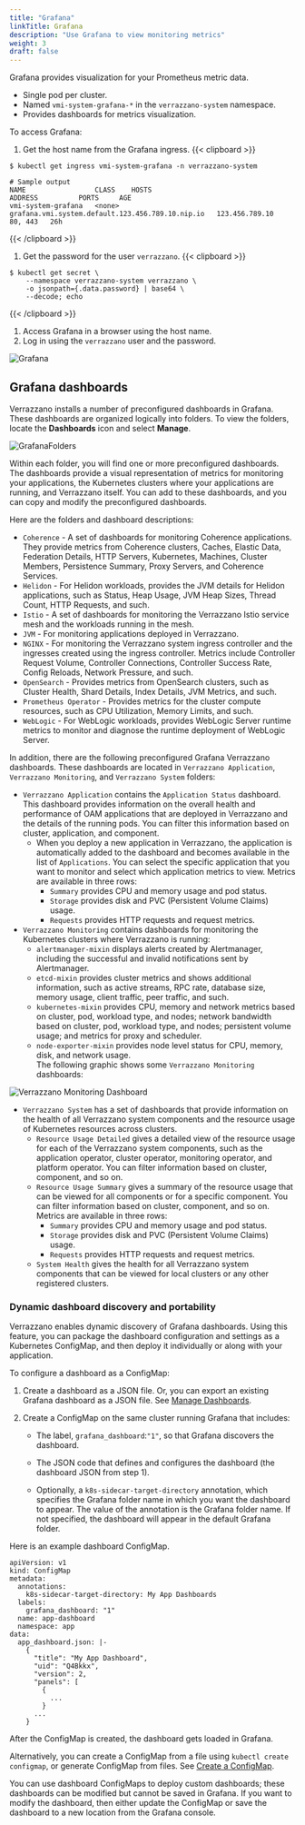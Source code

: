 ```yaml
---
title: "Grafana"
linkTitle: Grafana
description: "Use Grafana to view monitoring metrics"
weight: 3
draft: false
---
```


Grafana provides visualization for your Prometheus metric data.

- Single pod per cluster.
- Named `vmi-system-grafana-*` in the `verrazzano-system` namespace.
- Provides dashboards for metrics visualization.

To access Grafana:

1. Get the host name from the Grafana ingress.
{{< clipboard >}}
<div class="highlight">

   ```
   $ kubectl get ingress vmi-system-grafana -n verrazzano-system

   # Sample output
   NAME                 CLASS    HOSTS                                              ADDRESS          PORTS     AGE
   vmi-system-grafana   <none>   grafana.vmi.system.default.123.456.789.10.nip.io   123.456.789.10   80, 443   26h
   ```

</div>
{{< /clipboard >}}


1. Get the password for the user `verrazzano`.
{{< clipboard >}}
<div class="highlight">

   ```
   $ kubectl get secret \
       --namespace verrazzano-system verrazzano \
       -o jsonpath={.data.password} | base64 \
       --decode; echo
   ```

</div>
{{< /clipboard >}}

1. Access Grafana in a browser using the host name.
1. Log in using the `verrazzano` user and the password.

![Grafana](/docs/images/grafana-initial-page.png)


## Grafana dashboards

Verrazzano installs a number of preconfigured dashboards in Grafana. These dashboards are organized logically into folders. To view the folders, locate the **Dashboards** icon and select **Manage**.

![GrafanaFolders](/docs/images/grafana-manage-folders.png)

Within each folder, you will find one or more preconfigured dashboards. The dashboards provide a visual representation of metrics for monitoring your applications, the Kubernetes clusters where your applications are running, and Verrazzano itself. You can add to these dashboards, and you can copy and modify the preconfigured dashboards.

Here are the folders and dashboard descriptions:

- `Coherence` - A set of dashboards for monitoring Coherence applications. They provide metrics from Coherence clusters, Caches, Elastic Data, Federation Details, HTTP Servers, Kubernetes, Machines, Cluster Members, Persistence Summary, Proxy Servers, and Coherence Services.
- `Helidon` - For Helidon workloads, provides the JVM details for Helidon applications, such as Status, Heap Usage, JVM Heap Sizes, Thread Count, HTTP Requests, and such.
- `Istio` - A set of dashboards for monitoring the Verrazzano Istio service mesh and the workloads running in the mesh.
- `JVM` -  For monitoring applications deployed in Verrazzano.
- `NGINX` - For monitoring the Verrazzano system ingress controller and the ingresses created using the ingress controller. Metrics include Controller Request Volume, Controller Connections, Controller Success Rate, Config Reloads, Network Pressure, and such.
- `OpenSearch` - Provides metrics from OpenSearch clusters, such as Cluster Health, Shard Details, Index Details, JVM Metrics, and such.
- `Prometheus Operator` - Provides metrics for the cluster compute resources, such as CPU Utilization, Memory Limits, and such.
- `WebLogic` - For WebLogic workloads, provides WebLogic Server runtime metrics to monitor and diagnose the runtime deployment of WebLogic Server.

In addition, there are the following preconfigured Grafana Verrazzano dashboards. These dashboards are located in `Verrazzano Application`, `Verrazzano Monitoring`, and `Verrazzano System` folders:

- `Verrazzano Application` contains the `Application Status` dashboard. This dashboard provides information on the overall health and performance of OAM applications that are deployed in Verrazzano and the details of the running pods. You can filter this information based on cluster, application, and component.
   - When you deploy a new application in Verrazzano, the application is automatically added to the dashboard and becomes available in the list of `Applications`. You can select the specific application that you want to monitor and select which application metrics to view. Metrics are available in three rows:  
      - `Summary` provides CPU and memory usage and pod status.
      - `Storage` provides disk and PVC (Persistent Volume Claims) usage.
      - `Requests` provides HTTP requests and request metrics.
- `Verrazzano Monitoring` contains dashboards for monitoring the Kubernetes clusters where Verrazzano is running:
    - `alertmanager-mixin` displays alerts created by Alertmanager, including the successful and invalid notifications sent by Alertmanager.
    - `etcd-mixin` provides cluster metrics and shows additional information, such as active streams, RPC rate, database size, memory usage, client traffic, peer traffic, and such.
    - `kubernetes-mixin` provides CPU, memory and network metrics based on cluster, pod, workload type, and nodes; network bandwidth based on cluster, pod, workload type, and nodes; persistent volume usage; and metrics for proxy and scheduler.
    - `node-exporter-mixin` provides node level status for CPU, memory, disk, and network usage.
<br>The following graphic shows some `Verrazzano Monitoring` dashboards:    

![Verrazzano Monitoring Dashboard](/docs/images/grafana-monitoring-dashboards.png)

- `Verrazzano System` has a set of dashboards  that provide information on the health of all Verrazzano system components and the resource usage of Kubernetes resources across clusters.
    - `Resource Usage Detailed` gives a detailed view of the resource usage for each of the Verrazzano system components, such as the application operator, cluster operator, monitoring operator, and platform operator. You can filter information based on cluster, component, and so on.
    - `Resource Usage Summary` gives a summary of the resource usage that can be viewed for all components or for a specific component. You can filter information based on cluster, component, and so on. Metrics are available in three rows:  
       - `Summary` provides CPU and memory usage and pod status.
       - `Storage` provides disk and PVC (Persistent Volume Claims) usage.
       - `Requests` provides HTTP requests and request metrics.
    - `System Health` gives the health for all Verrazzano system components that can be viewed for local clusters or any other registered clusters.

### Dynamic dashboard discovery and portability

Verrazzano enables dynamic discovery of Grafana dashboards. Using this feature, you can package the dashboard configuration and settings as a Kubernetes ConfigMap, and then deploy it individually or along with your application.

To configure a dashboard as a ConfigMap:

1. Create a dashboard as a JSON file. Or, you can export an existing Grafana dashboard as a JSON file. See [Manage Dashboards](https://grafana.com/docs/grafana/latest/dashboards/manage-dashboards/#manage-dashboards).
2. Create a ConfigMap on the same cluster running Grafana that includes:

   - The label, `grafana_dashboard`:`"1"`, so that Grafana discovers the dashboard.

   - The JSON code that defines and configures the dashboard (the dashboard JSON from step 1).

   - Optionally, a `k8s-sidecar-target-directory` annotation, which specifies the Grafana folder name in which you want the dashboard to appear. The value of the annotation is the Grafana folder name. If not specified, the dashboard will appear in the default Grafana folder.

Here is an example dashboard ConfigMap.

```
apiVersion: v1
kind: ConfigMap
metadata:
  annotations:
    k8s-sidecar-target-directory: My App Dashboards
  labels:
    grafana_dashboard: "1"
  name: app-dashboard
  namespace: app
data:
  app_dashboard.json: |-
    {
      "title": "My App Dashboard",
      "uid": "Q4Bkkx",
      "version": 2,
      "panels": [
        {
          ...
        }
      ...
    }
```
After the ConfigMap is created, the dashboard gets loaded in Grafana.

Alternatively, you can create a ConfigMap from a file using `kubectl create configmap`, or generate ConfigMap from files. See [Create a ConfigMap](https://kubernetes.io/docs/tasks/configure-pod-container/configure-pod-configmap/#create-a-configmap).

You can use dashboard ConfigMaps to deploy custom dashboards; these dashboards can be modified but cannot be saved in Grafana. If you want to modify the dashboard, then either update the ConfigMap or save the dashboard to a new location from the Grafana console.
